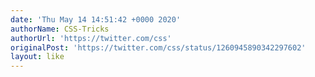 ```yaml
---
date: 'Thu May 14 14:51:42 +0000 2020'
authorName: CSS-Tricks
authorUrl: 'https://twitter.com/css'
originalPost: 'https://twitter.com/css/status/1260945890342297602'
layout: like
---
```

